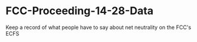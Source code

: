 FCC-Proceeding-14-28-Data
=========================

Keep a record of what people have to say about net neutrality on the FCC's ECFS
